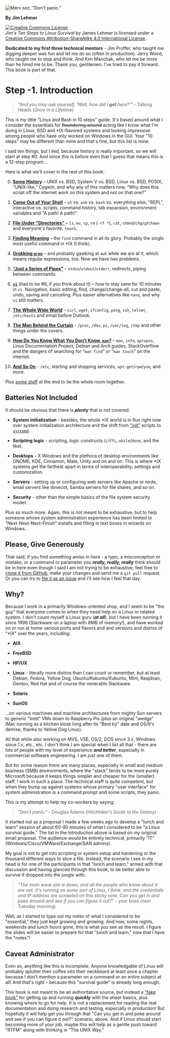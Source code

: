 ![Merv sez, "Don't panic."](./images/Merv.jpg "Merv sez, 'Don&apos;t panic.'")

**By Jim Lehmer**

<a rel="license"
href="http://creativecommons.org/licenses/by-sa/4.0/"><img
alt="Creative Commons License" style="border-width:0"
src="https://i.creativecommons.org/l/by-sa/4.0/88x31.png"
/></a><br /><span xmlns:dct="http://purl.org/dc/terms/"
property="dct:title"><i>Jim's Ten Steps to Linux Survival</i></span>
by <span xmlns:cc="http://creativecommons.org/ns#"
property="cc:attributionName">James
Lehmer</span> is licensed under a <a rel="license"
href="http://creativecommons.org/licenses/by-sa/4.0/">Creative Commons
Attribution-ShareAlike 4.0 International License</a>.

**Dedicated to my first three technical mentors** - Jim Proffer, who taught
me digging deeper was fun and let me do so (often in production). Jerry
Wood, who taught me to stop and think. And Kim Manchak, who let me be more
than he hired me to be. Thank you, gentlemen. I've tried to pay it forward.
This book is part of that.

# Step -1. Introduction

> *"And you may ask yourself, 'Well, how did I ***get*** here?'"* -
> Talking Heads (*Once in a Lifetime*)

This is my little "Linux and Bash in 10 steps" guide. It's based around
what I consider the essentials for <strike>floundering around</strike>
acting like I know what I'm doing in Linux, BSD and *IX-flavored
systems and looking impressive among people who have only worked on
Windows in the GUI. Your "10 steps" may be different than mine and that's
fine, but this list is mine.

I said ten things, but I lied, because history is really important, so we
will start at step #0. And since this is before even that I guess that
means this is a 12-step program...

Here is what we'll cover in the rest of this book:

0. [**Some History**](#step-0.-some-history) – UNIX vs. BSD, System V vs. 
BSD, Linux vs. BSD, POSIX, “UNIX-like,” Cygwin, and why any of this matters
now, “Why does this script off the internet work on this system and not on
that one?”

1. [**Come Out of Your Shell**](#step-1.-come-out-of-your-shell) – `sh` vs.
`ash` vs. `bash` vs. everything else, "REPL”, interactive vs. scripts,
command history, tab expansion, environment variables and "A path! A path!" 

2. [**File Under "Directories"**](#step-2.-file-under-directories) – `ls`,
`mv`, `cp`, `rm` (`-rf *`), `cat`, `chmod`/`chgrp`/`chown` and everyone's
favorite, `touch`.
    
3. [**Finding Meaning**](#step-3.-finding-meaning) – the `find` command in
all its glory. Probably the single most useful command in *IX (I think).

4. [**Grokking `grep`**](#step-4.-grokking-grep) – and probably gawking at
`awk` while we are at it, which means regular expressions, too. Now we have
two problems.

5. [**“Just a Series of Pipes”**](#step-5.-just-a-series-of-pipes) –
`stdin`/`stdout`/`stderr`, redirects, piping between commands.

6. [**`vi`**](#step-6.-vi) (had to be #6, if you think about it) – how to
stay sane for 10 minutes in `vi`. Navigation, basic editing, find,
change/change-all, cut and paste, undo, saving and canceling. Plus easier
alternatives like `nano`, and why `vi` still matters.

7. [**The Whole Wide World**](#step-7.-the-whole-wide-world) – `curl`,
`wget`, `ifconfig`, `ping`, `ssh`, `telnet`, `/etc/hosts` and email before
Outlook.

8. [**The Man Behind the Curtain**](#step-8.-the-man-behind-the-curtain) -
`/proc`, `/dev`, `ps`, `/var/log`, `/tmp` and other things under the
covers.

9. [**How Do You Know What You Don’t Know, 
`man`?**](#step-9.-how-do-you-know-what-you-dont-know-man) –
`man`, `info`, `apropos`, Linux Documentation Project, Debian and Arch
guides, StackOverflow and the dangers of searching for “`man find`” or
“`man touch`” on the internet.

10. [**And So On**](#step-10.-and-so-on) - `/etc`, starting and
stopping services, `apt-get`/`rpm`/`yum`, and more.

Plus [some stuff](#appendices) at the end to tie the whole room
together.

## Batteries Not Included

It should be obvious that there is ***plenty*** that is not covered:

* **System initialization** - besides, the whole *IX world is in flux
right now over system initialization architecture and the shift from
["init"](https://en.wikipedia.org/wiki/Init) scripts to
[`systemd`](https://en.wikipedia.org/wiki/Systemd).

* **Scripting logic** - scripting, logic constructs (`if`/`fi`,
`while`/`done`, and the like).

* **Desktops** - X Windows and the plethora of desktop environments like
GNOME, KDE, Cinnamon, Mate, Unity and on and on. This is where *IX systems
get the farthest apart in terms of interoperability, settings and
customization.

* **Servers** - setting up or configuring web servers like Apache or node,
email servers like dovecot, Samba servers for file shares, and so on.

* **Security** - other than the simple basics of the file system security
model.

Plus so much more. Again, this is not meant to be exhaustive, but to help
someone whose system administration experience has been limited to
"Next-Next-Next-Finish" installs and filling in text boxes in wizards on
Windows.

## Please, Give Generously

That said, if you find something amiss in here - a typo, a misconception or
mistake, or a command or parameter you ***really, really, really*** think
should be in here even though I said I am not trying to be exhaustive, feel
free to [clone it from
GitHub](https://github.com/dullroar/ten-steps-to-linux-survival.git), make
your changes and send me a `git pull` request. Or you can try to [file it
as an issue](https://github.com/dullroar/ten-steps-to-linux-survival/issues?q=is%3Aopen+is%3Aissue)
and I'll see how I feel that day.

## Why?

Because I work in a primarily Windows-oriented shop, and I seem to be "the
guy" that everyone comes to when they need help on a Linux or related
system. I don't count myself a Linux guru (***at all***), but I have been
running it since 1996 (Slackware on a laptop with 8MB of memory!), and have
worked on or run at home various ports and flavors and and versions and
distros of "*IX" over the years, including:

* **AIX**

* **FreeBSD**

* **HP/UX**

* **Linux** - literally more distros than I can count or remember, but at
least Debian, Fedora, Yellow Dog, Ubuntu/Kubuntu/Xubuntu, Mint,
Raspbian, Gentoo, Red Hat and of course the venerable Slackware.

* **Solaris**

* **SunOS**

...on various machines and machine architectures from mighty Sun servers to
generic "Intel" VMs down to Raspberry Pis (plus an original "wedge"
iMac running as a kitchen kiosk long after its "Best by" date and OS/9's
demise, thanks to Yellow Dog Linux).

All that while also working on MVS, VSE, OS/2, DOS since 3.x, Windows since
1.x, etc., etc. I don't think I am special when I list all that - there are
lots of people with my level of experience ***and better***, especially in
commercial software engineering. I am just one of them.

But for some reason there are many places, especially in small and medium
business (SMB) environments, where the "stack" tends to be more purely
Microsoft because it keeps things simpler and cheaper for the (smaller)
staff. I work in such a place. The technical staff is quite competent, but
when they bump up against systems whose primary "user interface"
for system administration is a command prompt and some scripts, they panic.

This is my attempt to help my co-workers by saying:

> *"Don't panic."* - Douglas Adams (*Hitchhiker's Guide to the Galaxy*)

It started out as a proposal I made a few weeks ago to develop a "lunch and
learn" session of about 60-90 minutes of what I considered to be "a Linux
survival guide." The list in the *Introduction* above is based on my
original email proposal. The audience would be entirely technical,
primarily "IT" (Windows/Cisco/VMWare/Exchange/SAN admins).

My goal is not to get into scripting or system setup and hardening or the
thousand different ways to slice a file. Instead, the scenario I see in my
head is for one of the participants in that "lunch and learn," armed with
that discussion and having glanced through this book, to be better able to
survive if dropped into the jungle with:

> *"The main www site is down, and all the people who know about it are
> out. It's running on some sort of Linux, I think, and the credentials and
> IP address are scrawled on this sticky note. Can you get in and poke
> around and see if you can figure it out?"* - your boss (next Tuesday
> morning)

Well, as I started to type out my notes of what I considered to be
"essential," they just kept growing and growing. And now, some nights,
weekends and lunch hours gone, this is what you see as the result. I figure
the slides will be easier to prepare for that "lunch and learn," now that I
have the "notes"!

## Caveat Administrator

Even so, anything like this is incomplete. Anyone knowledgable of Linux
will probably splutter their coffee into their neckbeard at least once a
chapter because I don't mention a parameter on a command or an entire
subject at all! And that's right - because this "survival guide" is already
long enough.

This book is not meant to be an authoritative source, but instead a ["fake
book"](https://en.wikipedia.org/wiki/Fake_book) for getting up and running
***quickly*** with the sheer basics, plus knowing where to go for help. It
is not a replacement for reading the real documentation and doing research
and testing, especially in production! But hopefully it will help get you
through that "Can you get in and poke around and see if you can figure it
out?" scenario, above. And if Linux should start becoming more of your job,
maybe this will help as a gentle push toward "RTFM" along with thinking in
"The UNIX Way."
